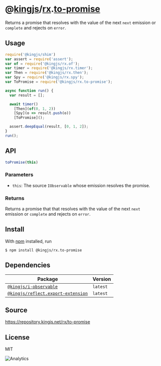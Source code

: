 # @[kingjs][@kingjs]/[rx][ns0].[to-promise][ns1]
Returns a promise that resolves with the value of the next `next` emission or `complete` and rejects on `error`.
## Usage
```js
require('@kingjs/shim')
var assert = require('assert');
var of = require('@kingjs/rx.of');
var timer = require('@kingjs/rx.timer');
var Then = require('@kingjs/rx.then');
var Spy = require('@kingjs/rx.spy');
var ToPromise = require('@kingjs/rx.to-promise');

async function run() {
  var result = [];

  await timer()
    [Then](of(0, 1, 2))
    [Spy](o => result.push(o))
    [ToPromise]();

  assert.deepEqual(result, [0, 1, 2]);
}
run();
```

## API
```ts
toPromise(this)
```

### Parameters
- `this`: The source `IObservable` whose emission resolves the promise.
### Returns
Returns a promise that that resolves with the value of the next `next` emission or `complete` and rejects on `error`.


## Install
With [npm](https://npmjs.org/) installed, run
```
$ npm install @kingjs/rx.to-promise
```
## Dependencies
|Package|Version|
|---|---|
|[`@kingjs/i-observable`](https://www.npmjs.com/package/@kingjs/i-observable)|`latest`|
|[`@kingjs/reflect.export-extension`](https://www.npmjs.com/package/@kingjs/reflect.export-extension)|`latest`|
## Source
https://repository.kingjs.net/rx/to-promise
## License
MIT

![Analytics](https://analytics.kingjs.net/rx/to-promise)

[@kingjs]: https://www.npmjs.com/package/kingjs
[ns0]: https://www.npmjs.com/package/@kingjs/rx
[ns1]: https://www.npmjs.com/package/@kingjs/rx.to-promise
